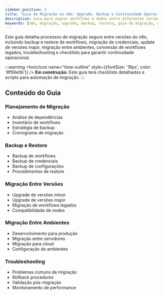 ```yaml
---
sidebar_position: 2
title: "Guia de Migração no n8n: Upgrade, Backup e Continuidade Operacional"
description: Guia para migrar workflows e dados entre diferentes versões e ambientes do n8n, com checklists, backup, restore e troubleshooting.
keywords: [n8n, migração, upgrade, backup, restore, guia de migração, continuidade operacional, automação empresarial, troubleshooting]
---
```


Este guia detalha processos de migração segura entre versões do n8n, incluindo backup e restore de workflows, migração de credenciais, update de versões major, migração entre ambientes, conversão de workflows legados, troubleshooting e checklists para garantir continuidade operacional.

:::warning
<IonicIcon name="time-outline" style={{fontSize: '18px', color: '#f59e0b'}} />
**Em construção:** Este guia terá checklists detalhados e scripts para automação de migração.
:::

## Conteúdo do Guia

### Planejamento de Migração

- Análise de dependências
- Inventário de workflows
- Estratégia de backup
- Cronograma de migração

### Backup e Restore

- Backup de workflows
- Backup de credenciais
- Backup de configurações
- Procedimentos de restore

### Migração Entre Versões

- Upgrade de versões minor
- Upgrade de versões major
- Migração de workflows legados
- Compatibilidade de nodes

### Migração Entre Ambientes

- Desenvolvimento para produção
- Migração entre servidores
- Migração para cloud
- Configuração de ambientes

### Troubleshooting

- Problemas comuns de migração
- Rollback procedures
- Validação pós-migração
- Monitoramento de performance
